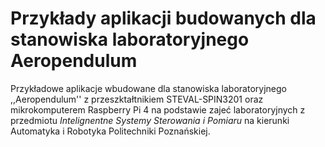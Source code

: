 # Przykłady aplikacji budowanych dla stanowiska laboratoryjnego Aeropendulum 

Przykładowe aplikacje wbudowane dla stanowiska laboratoryjnego ,,Aeropendulum'' z przeszktałtnikiem STEVAL-SPIN3201 oraz mikrokomputerem Raspberry Pi 4 na podstawie zajeć laboratoryjnych z przedmiotu *Intelignentne Systemy Sterowania i Pomiaru* na kierunki Automatyka i Robotyka Politechniki Poznańskiej.

 
